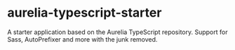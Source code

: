 # aurelia-typescript-starter
A starter application based on the Aurelia TypeScript repository. Support for Sass, AutoPrefixer and more with the junk removed.
